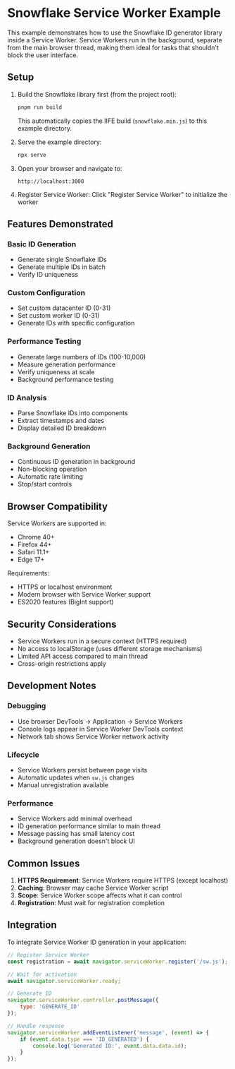 # Snowflake Service Worker Example

This example demonstrates how to use the Snowflake ID generator library inside a Service Worker. Service Workers run in the background, separate from the main browser thread, making them ideal for tasks that shouldn't block the user interface.

## Setup

1. Build the Snowflake library first (from the project root):
   ```bash
   pnpm run build
   ```
   This automatically copies the IIFE build (`snowflake.min.js`) to this example directory.

2. Serve the example directory:
   ```bash
   npx serve
   ```

3. Open your browser and navigate to:
   ```
   http://localhost:3000
   ```

4. Register Service Worker:
   Click "Register Service Worker" to initialize the worker

## Features Demonstrated

### Basic ID Generation
- Generate single Snowflake IDs
- Generate multiple IDs in batch
- Verify ID uniqueness

### Custom Configuration
- Set custom datacenter ID (0-31)
- Set custom worker ID (0-31)
- Generate IDs with specific configuration

### Performance Testing
- Generate large numbers of IDs (100-10,000)
- Measure generation performance
- Verify uniqueness at scale
- Background performance testing

### ID Analysis
- Parse Snowflake IDs into components
- Extract timestamps and dates
- Display detailed ID breakdown

### Background Generation
- Continuous ID generation in background
- Non-blocking operation
- Automatic rate limiting
- Stop/start controls

## Browser Compatibility

Service Workers are supported in:
- Chrome 40+
- Firefox 44+
- Safari 11.1+
- Edge 17+

Requirements:
- HTTPS or localhost environment
- Modern browser with Service Worker support
- ES2020 features (BigInt support)

## Security Considerations

- Service Workers run in a secure context (HTTPS required)
- No access to localStorage (uses different storage mechanisms)
- Limited API access compared to main thread
- Cross-origin restrictions apply

## Development Notes

### Debugging
- Use browser DevTools → Application → Service Workers
- Console logs appear in Service Worker DevTools context
- Network tab shows Service Worker network activity

### Lifecycle
- Service Workers persist between page visits
- Automatic updates when `sw.js` changes
- Manual unregistration available

### Performance
- Service Workers add minimal overhead
- ID generation performance similar to main thread
- Message passing has small latency cost
- Background generation doesn't block UI

## Common Issues

1. **HTTPS Requirement**: Service Workers require HTTPS (except localhost)
2. **Caching**: Browser may cache Service Worker script
3. **Scope**: Service Worker scope affects what it can control
4. **Registration**: Must wait for registration completion

## Integration

To integrate Service Worker ID generation in your application:

```javascript
// Register Service Worker
const registration = await navigator.serviceWorker.register('/sw.js');

// Wait for activation
await navigator.serviceWorker.ready;

// Generate ID
navigator.serviceWorker.controller.postMessage({
    type: 'GENERATE_ID'
});

// Handle response
navigator.serviceWorker.addEventListener('message', (event) => {
    if (event.data.type === 'ID_GENERATED') {
        console.log('Generated ID:', event.data.data.id);
    }
});
```
